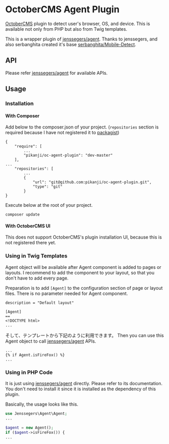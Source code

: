 # OctoberCMS Agent Plugin

[OctoberCMS](http://octobercms.com/) plugin to detect user's browser, OS, and device.
This is available not only from PHP but also from Twig templates.

This is a wrapper plugin of [jenssegers/agent](https://github.com/jenssegers/agent).
Thanks to jenssegers, and also serbanghita created it's base [serbanghita/Mobile-Detect](https://github.com/serbanghita/Mobile-Detect).


## API
Please refer [jenssegers/agent](https://github.com/jenssegers/agent) for available APIs.


## Usage
### Installation
#### With Composer
Add below to the composer.json of your project. (`repositories` section is required because I have not registered it to [packagist](https://packagist.com))
```
{
    "require": [
        ...
        "pikanji/oc-agent-plugin": "dev-master"
    ],
...
    "repositories": [
        ...
        {
            "url": "git@github.com:pikanji/oc-agent-plugin.git",
            "type": "git"
        }
}
```

Execute below at the root of your project.
```
composer update
```

#### With OctoberCMS UI
This does not support OctoberCMS's plugin installation UI, because this is not registered there yet.


### Using in Twig Templates
Agent object will be available after Agent component is added to pages or layouts.
I recommend to add the component to your layout, so that you don't have to add every page.

Preparation is to add `[Agent]` to the configuration section of page or layout files. There is no parameter needed for Agent component.
```
description = "Default layout"

[Agent]
==
<!DOCTYPE html>
...

```

そして、テンプレートから下記のように利用できます。
Then you can use this Agent object to call [jenssegers/agent](https://github.com/jenssegers/agent) APIs.
```
...
{% if Agent.isFireFox() %}
...
```

### Using in PHP Code
It is just using [jenssegers/agent](https://github.com/jenssegers/agent) directly. Please refer to its documentation.
You don't need to install it since it is installed as the dependency of this plugin.

Basically, the usage looks like this.
```php
use Jenssegers\Agent\Agent;
...

$agent = new Agent();
if ($agent->isFireFox()) {
...

```
